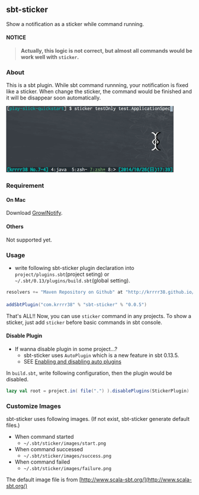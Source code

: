 ## sbt-sticker

Show a notification as a sticker while command running.

#### NOTICE

> **Actually, this logic is not correct, but almost all commands would be work well with `sticker`.**

### About

This is a sbt plugin. While sbt command runnning, your notification is fixed like a sticker. When change the sticker, the command would be finished and it will be disappear soon automatically.

![](./images/howto.gif)

### Requirement

#### On Mac

Download [GrowlNotify](http://growl.info/downloads#generaldownloads).

#### Others

Not supported yet.

### Usage

- write following sbt-sticker plugin declaration into `project/plugins.sbt`(project seting) or `~/.sbt/0.13/plugins/build.sbt`(global setting).

```scala
resolvers += "Maven Repository on Github" at "http://krrrr38.github.io/maven/"

addSbtPlugin("com.krrrr38" % "sbt-sticker" % "0.0.5")
```

That's ALL!! Now, you can use `sticker` command in any projects. To show a sticker, just add `sticker` before basic commands in sbt console.

#### Disable Plugin
- If wanna disable plugin in some project...?
	- sbt-sticker uses `AutoPlugin` which is a new feature in sbt 0.13.5.
	- SEE [Enabling and disabling auto plugins](http://www.scala-sbt.org/0.13/tutorial/Using-Plugins.html#Enabling+and+disabling+auto+plugins)

In `build.sbt`, write following configuration, then the plugin would be disabled.

```scala
lazy val root = project.in( file(".") ).disablePlugins(StickerPlugin)
```

### Customize Images

sbt-sticker uses following images. (If not exist, sbt-sticker generate default files.)

- When command started
	- `~/.sbt/sticker/images/start.png`
- When command successed
	- `~/.sbt/sticker/images/success.png`
- When command failed
	- `~/.sbt/sticker/images/failure.png`

The default image file is from [http://www.scala-sbt.org/](http://www.scala-sbt.org/)
